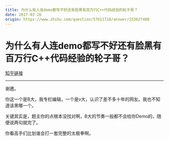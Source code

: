 ```yaml
---
title: 为什么有人连demo都写不好还有脸黑有百万行C++代码经验的轮子哥？
date: 2017-03-26
origin: https://www.zhihu.com/question/57611718/answer/153627480
---
```

# 为什么有人连demo都写不好还有脸黑有百万行C++代码经验的轮子哥？

[知乎链接](https://www.zhihu.com/question/57611718/answer/153627480)

---------

<span class="RichText ztext CopyrightRichText-richText" itemprop="text"><p>谢邀。</p><p>你这一个是B大，我专栏编辑，一个是v大，认识了差不多十年的网友。我也不知道该黑哪一个。</p><p>关键其实是，题主你的点根本没找对啊，B大的节奏一般都不会给你Demo的，随便说两句就完了。</p><p>你看高手们比划谁会打一套完整的太极拳啊。</p></span>